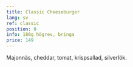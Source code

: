 ```yaml
---
title: Classic Cheeseburger
lang: sv
ref: classic
position: 0
info: 180g högrev, bringa
price: 149
---
```


Majonnäs, cheddar, tomat, krispsallad, silverlök.
